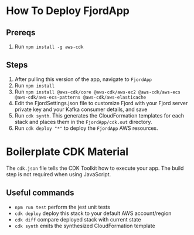 # How To Deploy FjordApp

## Prereqs

1. Run `npm install -g aws-cdk`

## Steps

1. After pulling this version of the app, navigate to `FjordApp`
2. Run `npm install`
3. Run `npm install @aws-cdk/core @aws-cdk/aws-ec2 @aws-cdk/aws-ecs @aws-cdk/aws-ecs-patterns @aws-cdk/aws-elasticache`
4. Edit the FjordSettings.json file to customize Fjord with your Fjord server private key and your Kafka consumer details, and save
5. Run `cdk synth`. This generates the CloudFormation templates for each stack and places them in the `FjordApp/cdk.out` directory.
6. Run `cdk deploy "*"` to deploy the `FjordApp` AWS resources.

# Boilerplate CDK Material

The `cdk.json` file tells the CDK Toolkit how to execute your app. The build step is not required when using JavaScript.

## Useful commands

- `npm run test` perform the jest unit tests
- `cdk deploy` deploy this stack to your default AWS account/region
- `cdk diff` compare deployed stack with current state
- `cdk synth` emits the synthesized CloudFormation template
